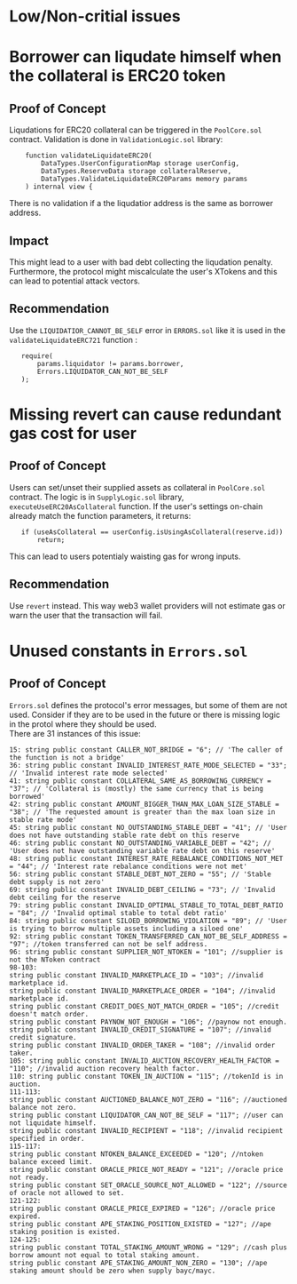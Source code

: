 # Low/Non-critial issues

# Borrower can liqudate himself when the collateral is ERC20 token

## Proof of Concept

Liqudations for ERC20 collateral can be triggered in the `PoolCore.sol` contract. Validation is done in `ValidationLogic.sol` library:  
```solidity
    function validateLiquidateERC20(
        DataTypes.UserConfigurationMap storage userConfig,
        DataTypes.ReserveData storage collateralReserve,
        DataTypes.ValidateLiquidateERC20Params memory params
    ) internal view {
```   
There is no validation if a the liqudatior address is the same as borrower address.
## Impact

This might lead to a user with bad debt collecting the liqudation penalty. Furthermore, the protocol might miscalculate the user's XTokens and this can lead to potential attack vectors.


## Recommendation

Use the `LIQUIDATIOR_CANNOT_BE_SELF` error in `ERRORS.sol` like it is used in the `validateLiquidateERC721` function :
```solidity
   require(
       params.liquidator != params.borrower,
       Errors.LIQUIDATOR_CAN_NOT_BE_SELF
   );
```   

# Missing revert can cause redundant gas cost for user

## Proof of Concept

Users can set/unset their supplied assets as collateral in `PoolCore.sol` contract. The logic is in `SupplyLogic.sol` library, `executeUseERC20AsCollateral` function. If the user's settings on-chain already match the function parameters, it returns:

```solidity
   if (useAsCollateral == userConfig.isUsingAsCollateral(reserve.id))
       return; 
```
This can lead to users potentialy waisting gas for wrong inputs.

## Recommendation
Use `revert` instead. This way web3 wallet providers will not estimate gas or warn the user that the transaction will fail. 

# Unused constants in `Errors.sol`

## Proof of Concept

`Errors.sol` defines the protocol's error messages, but some of them are not used. Consider if they are to be used in the future or there is missing logic in the protol where they should be used.  
There are 31 instances of this issue:  

```solidity
15: string public constant CALLER_NOT_BRIDGE = "6"; // 'The caller of the function is not a bridge'
36: string public constant INVALID_INTEREST_RATE_MODE_SELECTED = "33"; // 'Invalid interest rate mode selected'
41: string public constant COLLATERAL_SAME_AS_BORROWING_CURRENCY = "37"; // 'Collateral is (mostly) the same currency that is being borrowed'
42: string public constant AMOUNT_BIGGER_THAN_MAX_LOAN_SIZE_STABLE = "38"; // 'The requested amount is greater than the max loan size in stable rate mode'
45: string public constant NO_OUTSTANDING_STABLE_DEBT = "41"; // 'User does not have outstanding stable rate debt on this reserve
46: string public constant NO_OUTSTANDING_VARIABLE_DEBT = "42"; // 'User does not have outstanding variable rate debt on this reserve'
48: string public constant INTEREST_RATE_REBALANCE_CONDITIONS_NOT_MET = "44"; // 'Interest rate rebalance conditions were not met'
56: string public constant STABLE_DEBT_NOT_ZERO = "55"; // 'Stable debt supply is not zero'
69: string public constant INVALID_DEBT_CEILING = "73"; // 'Invalid debt ceiling for the reserve
79: string public constant INVALID_OPTIMAL_STABLE_TO_TOTAL_DEBT_RATIO = "84"; // 'Invalid optimal stable to total debt ratio'
84: string public constant SILOED_BORROWING_VIOLATION = "89"; // 'User is trying to borrow multiple assets including a siloed one'
92: string public constant TOKEN_TRANSFERRED_CAN_NOT_BE_SELF_ADDRESS = "97"; //token transferred can not be self address.
96: string public constant SUPPLIER_NOT_NTOKEN = "101"; //supplier is not the NToken contract
98-103:  
string public constant INVALID_MARKETPLACE_ID = "103"; //invalid marketplace id.
string public constant INVALID_MARKETPLACE_ORDER = "104"; //invalid marketplace id.
string public constant CREDIT_DOES_NOT_MATCH_ORDER = "105"; //credit doesn't match order.
string public constant PAYNOW_NOT_ENOUGH = "106"; //paynow not enough.
string public constant INVALID_CREDIT_SIGNATURE = "107"; //invalid credit signature.
string public constant INVALID_ORDER_TAKER = "108"; //invalid order taker.  
105: string public constant INVALID_AUCTION_RECOVERY_HEALTH_FACTOR = "110"; //invalid auction recovery health factor.
110: string public constant TOKEN_IN_AUCTION = "115"; //tokenId is in auction.
111-113:
string public constant AUCTIONED_BALANCE_NOT_ZERO = "116"; //auctioned balance not zero.
string public constant LIQUIDATOR_CAN_NOT_BE_SELF = "117"; //user can not liquidate himself.
string public constant INVALID_RECIPIENT = "118"; //invalid recipient specified in order.
115-117:
string public constant NTOKEN_BALANCE_EXCEEDED = "120"; //ntoken balance exceed limit.
string public constant ORACLE_PRICE_NOT_READY = "121"; //oracle price not ready.
string public constant SET_ORACLE_SOURCE_NOT_ALLOWED = "122"; //source of oracle not allowed to set.
121-122:
string public constant ORACLE_PRICE_EXPIRED = "126"; //oracle price expired.
string public constant APE_STAKING_POSITION_EXISTED = "127"; //ape staking position is existed.
124-125: 
string public constant TOTAL_STAKING_AMOUNT_WRONG = "129"; //cash plus borrow amount not equal to total staking amount.
string public constant APE_STAKING_AMOUNT_NON_ZERO = "130"; //ape staking amount should be zero when supply bayc/mayc.
```

